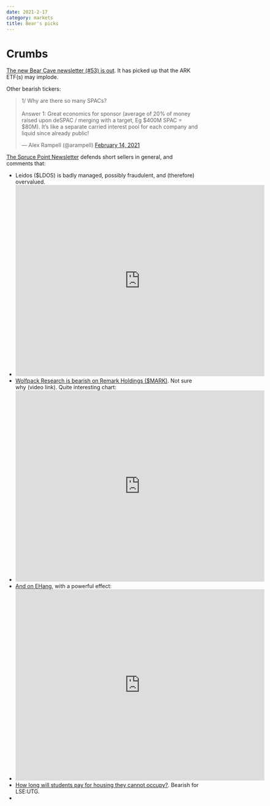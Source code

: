 ```yaml
---
date: 2021-2-17
category: markets
title: Bear's picks
---
```


# Crumbs

[The new Bear Cave newsletter (#53) is out](https://thebearcave.substack.com/p/the-bear-cave-53). It has picked up that the ARK ETF(s) may implode.

Other bearish tickers: 

<blockquote class="twitter-tweet"><p lang="en" dir="ltr">1/ Why are there so many SPACs?<br><br>Answer 1: Great economics for sponsor (average of 20% of money raised upon deSPAC / merging with a target, Eg $400M SPAC = $80M). It’s like a separate carried interest pool for each company and liquid since already public!</p>&mdash; Alex Rampell (@arampell) <a href="https://twitter.com/arampell/status/1361024994483011586?ref_src=twsrc%5Etfw">February 14, 2021</a></blockquote> <script async src="https://platform.twitter.com/widgets.js" charset="utf-8"></script> 

[The Spruce Point Newsletter](https://madmimi.com/p/8577f11?pact=963196-162055758-13184480810-ebc1847188521e3921550a3e9e853407c36b9286) defends short sellers in general, and comments that:

- Leidos ($LDOS) is badly managed, possibly fraudulent, and (therefore) overvalued. 
- <iframe width="650" height="500" src="https://app.koyfin.com/share/ba63289193/simple" frameBorder="0"></iframe>
- [Wolfpack Research is bearish on Remark Holdings ($MARK)](https://wolfpackresearch.com/research/wolfpack-is-short-remark-holdings/). Not sure why (video link). Quite interesting chart:
- <iframe width="650" height="500" src="https://app.koyfin.com/share/5e0832327d/simple" frameBorder="0"></iframe>
- [And on EHang](https://wolfpackresearch.com/research/ehang/), with a powerful effect:
- <iframe width="650" height="500" src="https://app.koyfin.com/share/4735cbb7f7/simple" frameBorder="0"></iframe>
- [How long will students pay for housing they cannot occupy?](https://www.ft.com/content/842b8cf2-7a12-455e-8e22-1d4a04acffe4). Bearish for LSE:UTG. 
-  

